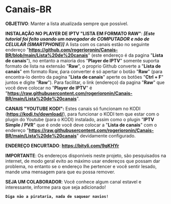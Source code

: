 # Canais-BR

**OBJETIVO**:
Manter a lista atualizada sempre que possível.

**INSTALAÇÂO NO PLAYER DE IPTV "LISTA EM FORMATO RAW"**:
**_[Este tutorial foi feito usando um navegador de COMPUTADOR e não de CELULAR (SMARTPHONE)]_** A lista com os canais estão no seguinte endereço "**https://github.com/rogerioronin/Canais-BR/blob/main/Lista%20de%20canais**" (este endereço é da pagina "**Lista de canais**"), no entanto a maioria dos "**Player de IPTV**" somente suporta formato de lista na extensão "**Raw**", o proprio Github converte a "**Lista de canais**" em formato Raw, ṕara converter é só apertar o botão "**Raw**" (para encontra-lo dentro da pagina "**Lista de canais**" aperte os botões "**Ctrl + F**" juntos e digite "**Raw**"). Para facilitar, o link (endereço) da pagina "**Raw**" que você deve colocar no "**Player de IPTV**" é "**https://raw.githubusercontent.com/rogerioronin/Canais-BR/main/Lista%20de%20canais**".

**CANAIS "YOUTUBE KODI":** Estes canais só funcionam no KODI (**https://kodi.tv/download/**), para funcionar o KODI tem que estar com o plugin do Youtube (para o KODI) instalado, assim como o plugin "**IPTV Simple / PVR**" que é onde você deve colocar a "**Lista de canais**" com o endereço "**https://raw.githubusercontent.com/rogerioronin/Canais-BR/main/Lista%20de%20canais**" devidamente configurado.

**ENDEREÇO ENCURTADO**:
**https://bityli.com/9qKHYr**

**IMPORTANTE**:
Os endereços disponíveis neste projeto, são pesquisados na internet, de modo geral evito ao máximo usar endereços que possam dar problema, no entanto se o endereço lhe pertencer e você sentir lesado, mande uma mensagem para que eu possa remover.

**SEJA UM COLABORADOR**:
Você conhece algum canal estavel e interessante, informe para que seja adicionado!

**`Diga não a pirataria, nada de saquear navios!`**
